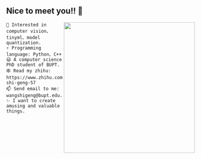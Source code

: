 ## Nice to meet you!! 👋

<img align='right' src='https://github-readme-stats.vercel.app/api?username=genggng&hide=["issues"]&show_icons=true' width='350"'>

```
🎯 Interested in computer vision、tinyml、model quantization.
⚡ Programming language: Python、C++
😃 A computer science PhD student of BUPT.
🕸️ Read my zhihu: https://www.zhihu.com/people/wang-shi-geng-57
📫 Send email to me: wangshigeng@bupt.edu.cn
✨ I want to create amusing and valuable things.
```
